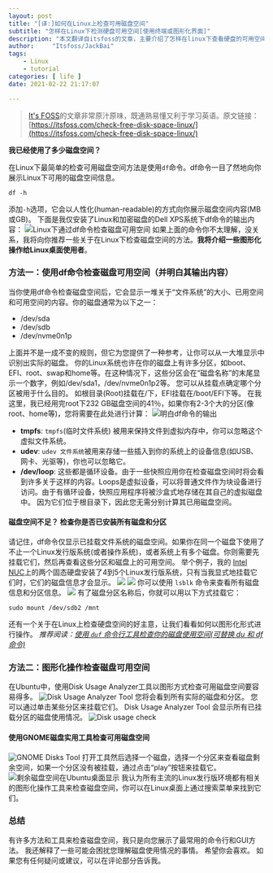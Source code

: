 ```yaml
---
layout: post
title: "[译:]如何在Linux上检查可用磁盘空间"
subtitle: "怎样在Linux下检测硬盘可用空间[使用终端或图形化界面]"
description: "本文翻译自itsfoss的文章，主要介绍了怎样在linux下查看硬盘的可用空间。"
author:     "Itsfoss/JackBai"
tags:
    - Linux
    - tutorial
categories: [ life ]
date: 2021-02-22 21:17:07

---
```


> [It's FOSS](https://itsfoss.com/)的文章非常原汁原味，既通熟易懂又利于学习英语。原文链接：[https://itsfoss.com/check-free-disk-space-linux/](https://itsfoss.com/check-free-disk-space-linux/)

**我已经使用了多少磁盘空间？**

在Linux下最简单的检查可用磁盘空间方法是使用`df`命令。df命令一目了然地向你展示Linux下可用的磁盘空间信息。
```shell
df -h
```
添加`-h`选项，它会以人性化(human-readable)的方式向你展示磁盘空间内容(MB或GB)。
下面是我仅安装了Linux和加密磁盘的Dell XPS系统下df命令的输出内容：
![Linux下通过df命令检查磁盘可用空间](https://i1.wp.com/itsfoss.com/wp-content/uploads/2020/11/free-disk-space-linux-df-command-output.png?w=786&ssl=1)
如果上面的命令你不太理解，没关系，我将向你推荐一些关于在Linux下检查磁盘空间的方法。**我将介绍一些图形化操作给Linux桌面使用者**。
### 方法一：使用df命令检查磁盘可用空间（并明白其输出内容）
当你使用df命令检查磁盘空间后，它会显示一堆关于“文件系统”的大小、已用空间和可用空间的内容。你的磁盘通常为以下之一：
- /dev/sda
- /dev/sdb
- /dev/nvme0n1p

上面并不是一成不变的规则，但它为您提供了一种参考，让你可以从一大堆显示中识别出实际的磁盘。
你的Linux系统也许在你的磁盘上有许多分区，如boot、EFI、root、swap和home等。在这种情况下，这些分区会在“磁盘名称”的末尾显示一个数字，例如/dev/sda1，/dev/nvme0n1p2等。
您可以从挂载点确定哪个分区被用于什么目的。 如根目录(Root)挂载在/下，EFI挂载在/boot/EFI下等。
在我这里，我已经用完root下232 GB磁盘空间的41％，如果你有2-3个大的分区(像root、home等)，您将需要在此处进行计算：
![明白df命令的输出](https://i1.wp.com/itsfoss.com/wp-content/uploads/2020/11/df-command-output.png?w=800&ssl=1)
- **tmpfs**: `tmpfs`(临时文件系统) 被用来保持文件到虚拟内存中，你可以忽略这个虚拟文件系统。
- **udev**: `udev 文件系统`被用来存储一些插入到你的系统上的设备信息(如USB、网卡、光驱等)，你也可以忽略它。
- **/dev/loop**: 这些都是循环设备。由于一些快照应用你在检查磁盘空间时将会看到许多关于这样的内容。Loops是虚拟设备，可以将普通文件作为块设备进行访问。由于有循环设备，快照应用程序将被沙盒式地存储在其自己的虚拟磁盘中。 因为它们位于根目录下，因此您无需分别计算其已用磁盘空间。
#### 磁盘空间不足？ 检查你是否已安装所有磁盘和分区
请记住，df命令仅显示已挂载文件系统的磁盘空间。如果你在同一个磁盘下使用了不止一个Linux发行版系统(或者操作系统)，或者系统上有多个磁盘。你则需要先挂载它们，然后再查看这些分区和磁盘上的可用空间。
举个例子，我的 [Intel NUC](https://itsfoss.com/install-linux-on-intel-nuc/)上的两个固态硬盘安装了4到5个Linux发行版系统，只有当我显式地挂载它们时，它们的磁盘信息才会显示。
![](https://i2.wp.com/itsfoss.com/wp-content/uploads/2020/11/df-command-ubuntu-1.png?resize=786%2C443&ssl=1)
![](https://i0.wp.com/itsfoss.com/wp-content/uploads/2020/11/df-command-ubuntu.png?resize=786%2C443&ssl=1)
你可以使用 `lsblk` 命令来查看所有磁盘信息和分区信息。
![](https://i1.wp.com/itsfoss.com/wp-content/uploads/2020/11/lsblk-command-to-see-disks-linux.png?w=786&ssl=1)
有了磁盘分区名称后，你就可以用以下方式挂载它：
```shell
sudo mount /dev/sdb2 /mnt
```
还有一个关于在Linux上检查硬盘空间的好主意，让我们看看如何以图形化形式进行操作。
*推荐阅读：[使用 `duf` 命令行工具检查你的磁盘使用空间(可替换 du 和 df 命令)](https://itsfoss.com/duf-disk-usage/)*
### 方法二：图形化操作检查磁盘可用空间
在Ubuntu中，使用Disk Usage Analyzer工具以图形方式检查可用磁盘空间要容易得多。
![Disk Usage Analyzer Tool](https://i0.wp.com/itsfoss.com/wp-content/uploads/2020/11/disk-usage-analyzer-tool-linux.jpg?w=800&ssl=1)
您将会看到所有实际的磁盘和分区。 您可以通过单击某些分区来挂载它们。 Disk Usage Analyzer Tool 会显示所有已挂载分区的磁盘使用情况。
![Disk usage check](https://i0.wp.com/itsfoss.com/wp-content/uploads/2020/11/free-disk-space-ubuntu-desktop.png?resize=800%2C648&ssl=1)
#### 使用GNOME磁盘实用工具检查可用磁盘空间
![GNOME Disks Tool](https://i2.wp.com/itsfoss.com/wp-content/uploads/2020/11/disks-tool-linux.jpg?w=800&ssl=1)
打开工具然后选择一个磁盘，选择一个分区来查看磁盘剩余空间，如果一个分区没有被挂载，通过点击“play”按钮来挂载它。
![剩余磁盘空间在Ubuntu桌面显示](https://i1.wp.com/itsfoss.com/wp-content/uploads/2020/11/free-disk-space-check-ubuntu-desktop.png?w=800&ssl=1)
我认为所有主流的Linux发行版环境都有相关的图形化操作工具来检查磁盘空间，你可以在Linux桌面上通过搜索菜单来找到它们。
### 总结
有许多方法和工具来检查磁盘空间，我只是向您展示了最常用的命令行和GUI方法。
我还解释了一些可能会困扰您理解磁盘使用情况的事情。 希望你会喜欢。
如果您有任何疑问或建议，可以在评论部分告诉我。

